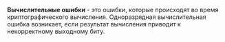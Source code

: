 **Вычислительные ошибки** - это ошибки, которые происходят во время криптографического вычисления. Одноразрядная вычислительная ошибка возникает, если результат вычисления приводит к некорректному выходному биту.